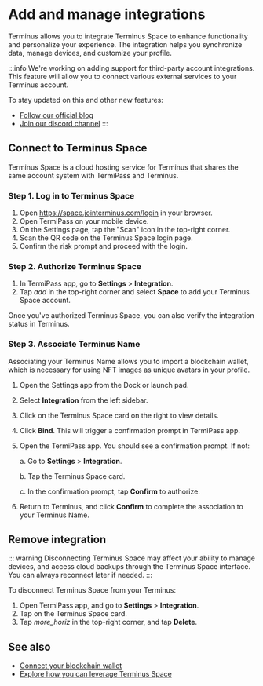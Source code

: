 # Add and manage integrations

Terminus allows you to integrate Terminus Space to enhance functionality and personalize your experience. The integration helps you synchronize data, manage devices, and customize your profile.

:::info
We're working on adding support for third-party account integrations. This feature will allow you to connect various external services to your Terminus account.

To stay updated on this and other new features:

* [Follow our official blog](https://jointerminus.medium.com/)
* [Join our discord channel](https://discord.com/invite/BzfqrgQPDK)
:::

## Connect to Terminus Space
Terminus Space is a cloud hosting service for Terminus that shares the same account system with TermiPass and Terminus.

### Step 1. Log in to Terminus Space
1. Open https://space.jointerminus.com/login in your browser.
2. Open TermiPass on your mobile device.
3. On the Settings page, tap the "Scan" icon in the top-right corner.
4. Scan the QR code on the Terminus Space login page.
5. Confirm the risk prompt and proceed with the login.

### Step 2. Authorize Terminus Space

1. In TermiPass app, go to **Settings** > **Integration**.
2. Tap <i class="material-icons">add</i> in the top-right corner and select **Space** to add your Terminus Space account. 

Once you've authorized Terminus Space, you can also verify the integration status in Terminus.

### Step 3. Associate Terminus Name
Associating your Terminus Name allows you to import a blockchain wallet, which is necessary for using NFT images as unique avatars in your profile.

1. Open the Settings app from the Dock or launch pad.
2. Select **Integration** from the left sidebar.
3. Click on the Terminus Space card on the right to view details.
4. Click **Bind**. This will trigger a confirmation prompt in TermiPass app.
5. Open the TermiPass app. You should see a confirmation prompt. If not:

   a. Go to **Settings** > **Integration**.

   b. Tap the Terminus Space card.

   c. In the confirmation prompt, tap **Confirm** to authorize.
6. Return to Terminus, and click **Confirm** to complete the association to your Terminus Name.

## Remove integration
::: warning
Disconnecting Terminus Space may affect your ability to manage devices, and access cloud backups through the Terminus Space interface.
You can always reconnect later if needed.
:::

To disconnect Terminus Space from your Terminus:

1. Open TermiPass app, and go to **Settings** > **Integration**.
2. Tap on the Terminus Space card.
3. Tap <i class="material-icons">more_horiz</i> in the top-right corner, and tap **Delete**.

## See also
- [Connect your blockchain wallet](./nft-image.md)
- [Explore how you can leverage Terminus Space](../terminus-space/)